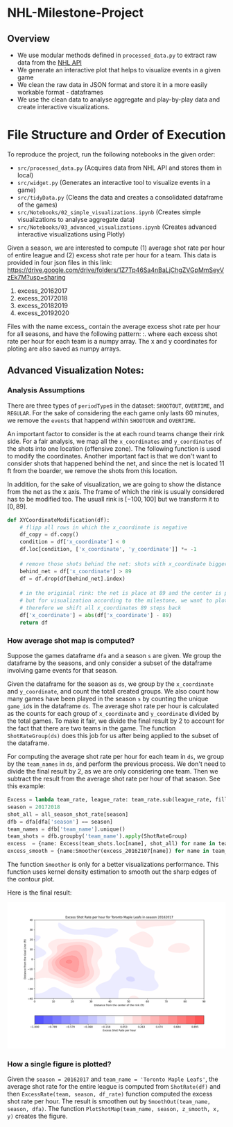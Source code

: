 # NHL-Milestone-Project

## Overview
- We use modular methods defined in `processed_data.py` to extract raw data from the [NHL API](https://gitlab.com/dword4/nhlapi)
- We generate an interactive plot that helps to visualize events in a given game
- We clean the raw data in JSON format and store it in a more easily workable format - dataframes
- We use the clean data to analyse aggregate and play-by-play data and create interactive visualizations.

# File Structure and Order of Execution
To reproduce the project, run the following notebooks in the given order:
- `src/processed_data.py` (Acquires data from NHL API and stores them in local)
- `src/widget.py` (Generates an interactive tool to visualize events in a game)
- `src/tidyData.py` (Cleans the data and creates a consolidated dataframe of the games)
- `src/Notebooks/02_simple_visualizations.ipynb` (Creates simple visualizations to analyse aggregate data)
- `src/Notebooks/03_advanced_visualizations.ipynb` (Creates advanced interactive visualizations using Plotly)


Given a season, we are interested to compute (1) average shot rate per hour of entire league and (2) excess shot rate per hour for a team. 
This data is provided in four json files in this link: https://drive.google.com/drive/folders/1Z7Tp46Sa4nBaLjChgZVGpMmSeyVzEk7M?usp=sharing

1. excess_20162017
2. excess_20172018
3. excess_20182019
4. excess_20192020

Files with the name excess_<season> contain the average excess shot rate per hour for all seasons, and have the following pattern: <team a>:<excess shot rate per hour for team a>. where each excess shot rate per hour for each team is a numpy array. The x and y coordinates for ploting are also saved as numpy arrays. 

## Advanced Visualization Notes:
### Analysis Assumptions 
There are three types of `periodType`s in the dataset: `SHOOTOUT`, `OVERTIME`, and `REGULAR`. For the sake of considering the each game only lasts 60 minutes, we remove the `events` that happend within `SHOOTOUR` and `OVERTIME`. 

An important factor to consider is the at each round teams change their rink side. For a fair analysis, we map all the `x_coordinates` and `y_coordinates` of the shots into one location (offensive zone). The following function is used to modify the coordinates. Another important fact is that we don't want to consider shots that happened behind the net, and since the net is located 11 ft from the boarder, we remove the shots from this location. 

In addition, for the sake of visualization, we are going to show the distance from the net as the x axis. The frame of which the rink is usually considered has to be modified too. The usuall rink is $[-100, 100]$ but we transform it to $[0, 89]$. 

```python
def XYCoordinateModification(df): 
    # flipp all rows in which the x_coordinate is negative 
    df_copy = df.copy() 
    condition = df['x_coordinate'] < 0 
    df.loc[condition, ['x_coordinate', 'y_coordinate']] *= -1

    # remove those shots behind the net: shots with x_coordinate bigger than (100-11)=89 
    behind_net = df['x_coordinate'] > 89 
    df = df.drop(df[behind_net].index) 
    
    # in the originial rink: the net is place at 89 and the center is placed at 0. 
    # but for visualization according to the milestone, we want to plot the rink such that the net is placed at 0 and the center at 89. 
    # therefore we shift all x_coordinates 89 steps back 
    df['x_coordinate'] = abs(df['x_coordinate'] - 89)
    return df
```


### How average shot map is computed? 
Suppose the games dataframe `dfa` and a season `s` are given. We group the dataframe by the seasons, and only consider a subset of the dataframe involving game events for that season. 

Given the dataframe for the season as `ds`, we group by the `x_coordinate` and `y_coordinate`, and count the totall created groups. We also count how many games have been played in the season `s` by counting the unique `game_id`s in the dataframe `ds`. The average shot rate per hour is calculated as the counts for each group of `x_coordinate` and `y_coordinate` divided by the total games. To make it fair, we divide the final result by 2 to account for the fact that there are two teams in the game. The function `ShotRateGroup(ds)` does this job for us after being applied to the subset of the dataframe. 

For computing the average shot rate per hour for each team in `ds`, we group by the `team_names` in `ds`, and perform the previous process. We don't need to divide the final result by 2, as we are only considering one team. Then we subtract the result from the average shot rate per hour of that season. See this example: 

```python
Excess = lambda team_rate, league_rate: team_rate.sub(league_rate, fill_value = 0)
season = 20172018
shot_all = all_season_shot_rate[season]
dfb = dfa[dfa['season'] == season] 
team_names = dfb['team_name'].unique() 
team_shots = dfb.groupby('team_name').apply(ShotRateGroup)
excess  = {name: Excess(team_shots.loc[name], shot_all) for name in team_names}
excess_smooth = {name:Smoother(excess_20162107[name]) for name in team_names}
```

The function `Smoother` is only for a better visualizations performance. This function uses kernel density estimation to smooth out the sharp edges of the contour plot. 

Here is the final result: 


<img src="data/excess_shot_rate_example.png" alt="example" width="1000"/>

### How a single figure is plotted? 
Given the `season = 20162017` and `team_name = 'Toronto Maple Leafs'`, the average shot rate for the entire league is computed from `ShotRate(df)` and then `ExcessRate(team, season, df_rate)` function computed the excess shot rate per hour. The result is smoothen out by `SmoothOut(team_name, season, dfa)`. The function `PlotShotMap(team_name, season, z_smooth, x, y)` creates the figure.  

